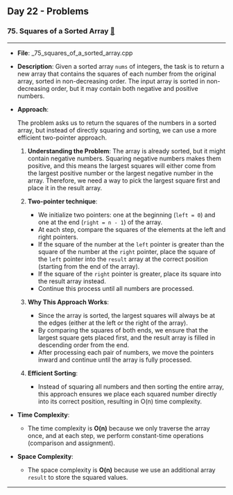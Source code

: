 ## Day 22 - Problems

### 75. **Squares of a Sorted Array** [🧲](./_75_squares_of_a_sorted_array.cpp)
---
   - **File**: _75_squares_of_a_sorted_array.cpp
   - **Description**: Given a sorted array `nums` of integers, the task is to return a new array that contains the squares of each number from the original array, sorted in non-decreasing order. The input array is sorted in non-decreasing order, but it may contain both negative and positive numbers.
   
   - **Approach**: 

     The problem asks us to return the squares of the numbers in a sorted array, but instead of directly squaring and sorting, we can use a more efficient two-pointer approach.

     1. **Understanding the Problem**: The array is already sorted, but it might contain negative numbers. Squaring negative numbers makes them positive, and this means the largest squares will either come from the largest positive number or the largest negative number in the array. Therefore, we need a way to pick the largest square first and place it in the result array.

     2. **Two-pointer technique**:
        - We initialize two pointers: one at the beginning (`left = 0`) and one at the end (`right = n - 1`) of the array.
        - At each step, compare the squares of the elements at the left and right pointers.
        - If the square of the number at the `left` pointer is greater than the square of the number at the `right` pointer, place the square of the `left` pointer into the `result` array at the correct position (starting from the end of the array).
        - If the square of the `right` pointer is greater, place its square into the result array instead.
        - Continue this process until all numbers are processed.

     3. **Why This Approach Works**:
        - Since the array is sorted, the largest squares will always be at the edges (either at the left or the right of the array).
        - By comparing the squares of both ends, we ensure that the largest square gets placed first, and the result array is filled in descending order from the end.
        - After processing each pair of numbers, we move the pointers inward and continue until the array is fully processed.

     4. **Efficient Sorting**:
        - Instead of squaring all numbers and then sorting the entire array, this approach ensures we place each squared number directly into its correct position, resulting in O(n) time complexity.

   - **Time Complexity**: 
     - The time complexity is **O(n)** because we only traverse the array once, and at each step, we perform constant-time operations (comparison and assignment).

   - **Space Complexity**: 
     - The space complexity is **O(n)** because we use an additional array `result` to store the squared values.

---
